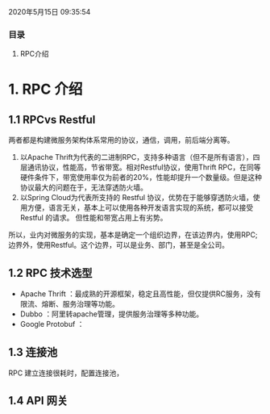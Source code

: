 2020年5月15日 09:35:54

### 目录

1. RPC介绍

# 1. RPC 介绍

## 1.1 RPCvs Restful

两者都是构建微服务架构体系常用的协议，通信，调用，前后端分离等。

1. 以Apache Thrift为代表的二进制RPC，支持多种语言（但不是所有语言），四层通讯协议，性能高，节省带宽。相对Restful协议，使用Thrift RPC，在同等硬件条件下，带宽使用率仅为前者的20%，性能却提升一个数量级。但是这种协议最大的问题在于，无法穿透防火墙。
2. 以Spring Cloud为代表所支持的 Restful 协议，优势在于能够穿透防火墙，使用方便，语言无关，基本上可以使用各种开发语言实现的系统，都可以接受Restful 的请求。 但性能和带宽占用上有劣势。

所以，业内对微服务的实现，基本是确定一个组织边界，在该边界内，使用RPC; 边界外，使用Restful。这个边界，可以是业务、部门，甚至是全公司。

## 1.2 RPC 技术选型

- Apache Thrift ：最成熟的开源框架，稳定且高性能，但仅提供RC服务，没有限流、熔断、服务治理等功能。
- Dubbo ：阿里转apache管理，提供服务治理等多种功能。
- Google Protobuf ：

## 1.3 连接池

RPC 建立连接很耗时，配置连接池，

## 1.4 API 网关





####   